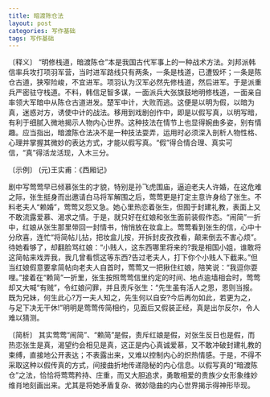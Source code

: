 ```yaml
---
title: 暗渡陈仓法
layout: post
categories: 写作基础
tags: 写作基础
---
```


〔释义〕 “明修栈道，暗渡陈仓”本是我国古代军事上的一种战术方法。刘邦派韩信率兵攻打项羽军营，当时进军路线只有两条，一条是栈道，已遭毁坏；一条是陈仓古道，狭窄险峻，不宜进军。项羽认为汉军必然先修栈道，然后进军。于是派重兵严密驻守栈道。不料，韩信足智多谋，一面派兵大张旗鼓地明修栈道，一面亲自率领大军暗中从陈仓古道进发。楚军中计，大败而逃。这便是以明为假，以暗为真，迷惑对方，诱使中计的战法。移用到戏剧创作中，即是以假写真，以明写暗，有利于细腻入微地揭示人物内心世界。这种技法在情节上也显得婉曲多姿，别有情趣。应当指出，暗渡陈仓法决不是一种技法耍弄，运用时必须深入剖析人物性格、心理并掌握其微妙的表达方式，才能以假写真。“假”得合情合理、真实可信，“真”得活龙活现，入木三分。

〔示例〕 (元)王实甫：《西厢记》

剧中写莺莺早已倾慕张生的才貌，特别是孙飞虎围庙，逼迫老夫人许婚，在这危难之际，张生挺身而出邀请白马将军解围之后，莺莺更是打定主意许身给了张生。不料老夫人“赖婚”，莺莺又怨又急。她心里热恋着张生，但囿于封建礼教，表面上又不敢流露爱慕、渴求之情。于是，就只好在红娘和张生面前装假作态。“闹简”一折中，红娘从张生那里带回一封情书，悄悄放在妆盒上。莺莺看到张生的信，心中十分欣喜，连忙“将简帖儿拈，把妆盒儿按，开拆封皮孜孜看，颠来倒去不害心烦”。待她看够了，却翻脸骂红娘：“小贱人，这东西哪里将来的?我是相国小姐，谁敢将这简帖来戏弄我，我几曾看惯这等东西?告过老夫人，打下你个小贱人下截来。”但当红娘假意要拿简帖向老夫人自首时，莺莺又一把揪住红娘，陪笑说：“我逗你耍哩。”接着在“赖简”一折里，张生按照莺莺信里约定的时间、地点逾墙相会时，莺莺却又大喊“有贼”，令红娘问罪，并且责斥张生：“先生虽有活人之恩，恩则当报。既为兄妹，何生此心?万一夫人知之，先生何以自安?今后再勿如此，若更为之，与足下决无干休!”明明是莺莺传简相约，见面后又假装正经，真是出尔反尔，令人难以猜测。

〔简析〕 其实莺莺“闹简”、“赖简”是假，责斥红娘是假，对张生反日也是假，而热恋张生是真，渴望约会相见是真，这正是内心真诚爱慕，又不敢冲破封建礼教的束缚，直接地公开表达；不表露出来，又难以控制内心的炽热情感。于是，不得不采取这种以假传真的方式，间接曲折地传递隐秘的内心信息。以假写真的“暗渡陈仓”之法，恰恰将莺莺矜持、庄重，而又大胆追求，勇敢相爱的贵族少女形象维妙维肖地刻画出来。尤其是将她矛盾复杂、微妙隐曲的内心世界揭示得神形毕现。 